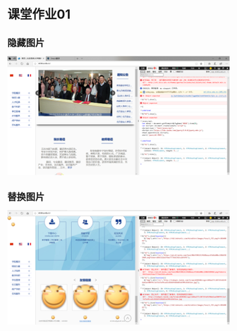 # 课堂作业01

## 隐藏图片

![ktzy01_1 pic](https://github.com/JayKay7812/Database-Theory-2/blob/master/课堂作业01/img/ktzy01_1.png)

## 替换图片

![ktzy01_2 pic](https://github.com/JayKay7812/Database-Theory-2/blob/master/课堂作业01/img/ktzy01_2.png)
